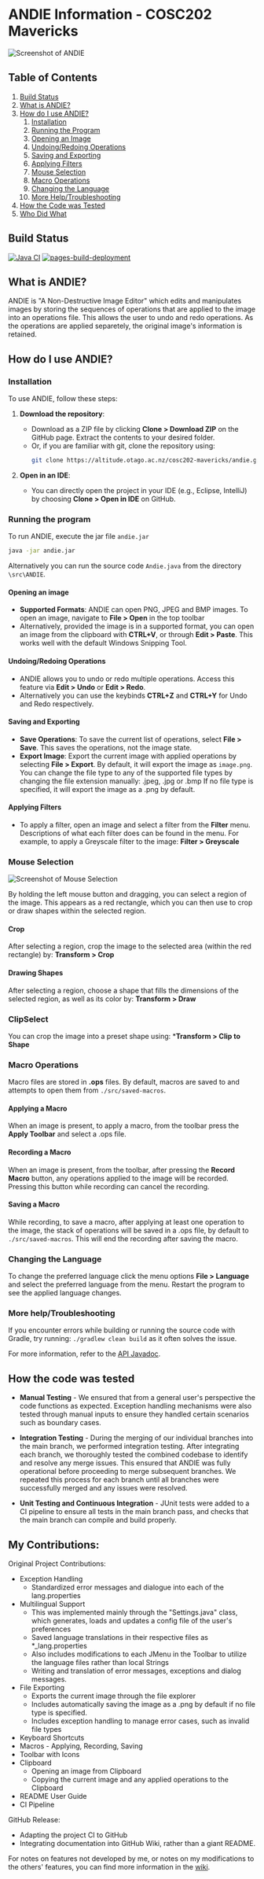 # ANDIE Information - COSC202 Mavericks

![Screenshot of ANDIE](andie.png)

## Table of Contents
1. [Build Status](#build-status)
2. [What is ANDIE?](#what-is-andie)
3. [How do I use ANDIE?](#how-do-i-use-andie)
    1. [Installation](#installation)
    2. [Running the Program](#running-the-program)
    3. [Opening an Image](#opening-an-image)
    4. [Undoing/Redoing Operations](#undoingredoing-operations)
    5. [Saving and Exporting](#saving-and-exporting)
    6. [Applying Filters](#applying-filters)
    7. [Mouse Selection](#mouse-selection)
    8. [Macro Operations](#macro-operations)
    9. [Changing the Language](#changing-the-language)
    10. [More Help/Troubleshooting](#more-helptroubleshooting)
4. [How the Code was Tested](#how-the-code-was-tested)
5. [Who Did What](#who-did-what)


## Build Status
[![Java CI](https://github.com/iiJC/andie/actions/workflows/.gitlab-ci.yml/badge.svg)](https://github.com/iiJC/andie/actions/workflows/.gitlab-ci.yml)
[![pages-build-deployment](https://github.com/iiJC/andie/actions/workflows/pages/pages-build-deployment/badge.svg)](https://github.com/iiJC/andie/actions/workflows/pages/pages-build-deployment)

## What is ANDIE?

ANDIE is "A Non-Destructive Image Editor" which edits and manipulates images by storing the sequences of operations that are applied to the image into an operations file. This allows the user to undo and redo operations. As the operations are applied separetely, the original image's information is retained.

## How do I use ANDIE?

### Installation

To use ANDIE, follow these steps:

1. **Download the repository**:

   - Download as a ZIP file by clicking **Clone > Download ZIP** on the GitHub page. Extract the contents to your desired folder.
   - Or, if you are familiar with git, clone the repository using:
     ```bash
     git clone https://altitude.otago.ac.nz/cosc202-mavericks/andie.git
     ```

2. **Open in an IDE**:
   - You can directly open the project in your IDE (e.g., Eclipse, IntelliJ) by choosing **Clone > Open in IDE** on GitHub.

### Running the program
To run ANDIE, execute the jar file `andie.jar`
```bash
java -jar andie.jar
```
Alternatively you can run the source code `Andie.java` from the directory `\src\ANDIE`.

#### Opening an image

- **Supported Formats**: ANDIE can open PNG, JPEG and BMP images. To open an image, navigate to **File > Open** in the top toolbar
- Alternatively, provided the image is in a supported format, you can open an image from the clipboard with **CTRL+V**, or through **Edit > Paste**. This works well with the default Windows Snipping Tool.

#### Undoing/Redoing Operations

- ANDIE allows you to undo or redo multiple operations. Access this feature via **Edit > Undo** or **Edit > Redo**. 
- Alternatively you can use the keybinds **CTRL+Z** and **CTRL+Y** for Undo and Redo respectively.

#### Saving and Exporting

- **Save Operations**: To save the current list of operations, select **File > Save**. This saves the operations, not the image state.
- **Export Image**: Export the current image with applied operations by selecting **File > Export**.
  By default, it will export the image as `image.png`.
  You can change the file type to any of the supported file types by changing the file extension manually: .jpeg, .jpg or .bmp
  If no file type is specified, it will export the image as a .png by default.

#### Applying Filters

- To apply a filter, open an image and select a filter from the **Filter** menu. Descriptions of what each filter does can be found in the menu.
  For example, to apply a Greyscale filter to the image: 
  **Filter > Greyscale**
### Mouse Selection

![Screenshot of Mouse Selection](selection.png)

By holding the left mouse button and dragging, you can select a region of the image. This appears as a red rectangle, which you can then use to crop or draw shapes within the selected region.

#### Crop

After selecting a region, crop the image to the selected area (within the red rectangle) by:
**Transform > Crop**

#### Drawing Shapes

After selecting a region, choose a shape that fills the dimensions of the selected region, as well as its color by:
**Transform > Draw**

### ClipSelect

You can crop the image into a preset shape using:
***Transform > Clip to Shape**


### Macro Operations

Macro files are stored in **.ops** files. By default, macros are saved to and attempts to open them from `./src/saved-macros`.

#### Applying a Macro

When an image is present, to apply a macro, from the toolbar press the **Apply Toolbar** and select a .ops file.

#### Recording a Macro

When an image is present, from the toolbar, after pressing the **Record Macro** button, any operations applied to the image will be recorded.
Pressing this button while recording can cancel the recording.

#### Saving a Macro

While recording, to save a macro, after applying at least one operation to the image, the stack of operations will be saved in a .ops file, by default to `./src/saved-macros`.
This will end the recording after saving the macro.

### Changing the Language

To change the preferred language click the menu options **File > Language** and select the preferred language from the menu.
Restart the program to see the applied language changes.

### More help/Troubleshooting

If you encounter errors while building or running the source code with Gradle, try running: `./gradlew clean build` as it often solves the issue.

For more information, refer to the [API Javadoc](https://iijc.github.io/andie/).

## How the code was tested

- **Manual Testing** - We ensured that from a general user's perspective the code functions as expected. Exception handling mechanisms were also tested through manual inputs to ensure they handled certain scenarios such as boundary cases.

- **Integration Testing** - During the merging of our individual branches into the main branch, we performed integration testing. After integrating each branch, we thoroughly tested the combined codebase to identify and resolve any merge issues. This ensured that ANDIE was fully operational before proceeding to merge subsequent branches. We repeated this process for each branch until all branches were successfully merged and any issues were resolved.

- **Unit Testing and Continuous Integration** - JUnit tests were added to a CI pipeline to ensure all tests in the main branch pass, and checks that the main branch can compile and build properly.

## My Contributions:
Original Project Contributions:
- Exception Handling
  - Standardized error messages and dialogue into each of the lang.properties
- Multilingual Support
  - This was implemented mainly through the "Settings.java" class, which generates, loads and updates a config file of the user's preferences
  - Saved language translations in their respective files as \*\_lang.properties
  - Also includes modifications to each JMenu in the Toolbar to utilize the language files rather than local Strings
  - Writing and translation of error messages, exceptions and dialog messages.
- File Exporting
  - Exports the current image through the file explorer
  - Includes automatically saving the image as a .png by default if no file type is specified.
  - Includes exception handling to manage error cases, such as invalid file types
- Keyboard Shortcuts
- Macros - Applying, Recording, Saving
- Toolbar with Icons
- Clipboard
  - Opening an image from Clipboard
  - Copying the current image and any applied operations to the Clipboard
- README User Guide
- CI Pipeline

GitHub Release:
- Adapting the project CI to GitHub
- Integrating documentation into GitHub Wiki, rather than a giant README.

For notes on features not developed by me, or notes on my modifications to the others' features, you can find more information in the [wiki](https://github.com/iiJC/andie/wiki/Team-Contributions-(Who-did-what)).

